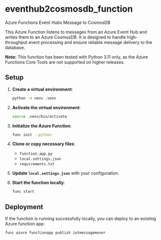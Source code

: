 # eventhub2cosmosdb_function

Azure Functions Event Hubs Message to CosmosDB

This Azure Function listens to messages from an Azure Event Hub and writes them to an Azure CosmosDB. It is designed to handle high-throughput event processing and ensure reliable message delivery to the database.

**Note:** This function has been tested with Python 3.11 only, as the Azure Functions Core Tools are not supported on higher releases.

## Setup

1. **Create a virtual environment**:
    ```bash
    python -m venv .venv
    ```

2. **Activate the virtual environment**:
    ```bash
    source .venv/bin/activate
    ```

3. **Initialize the Azure Function**:
    ```bash
    func init --python
    ```

4. **Clone or copy necessary files**:
    - `function_app.py`
    - `local.settings.json`
    - `requirements.txt`

5. **Update `local.settings.json`** with your configuration.

6. **Start the function locally**:
    ```bash
    func start
    ```

## Deployment

If the function is running successfully locally, you can deploy to an existing Azure function app:

```bash
func azure functionapp publish iotmessagemover